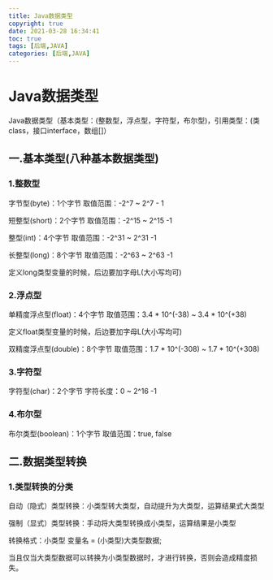 ```yaml
---
title: Java数据类型
copyright: true
date: 2021-03-28 16:34:41
toc: true
tags: [后端,JAVA]
categories: [后端,JAVA]
---
```


# Java数据类型

<!-- more -->

Java数据类型（基本类型：(整数型，浮点型，字符型，布尔型)，引用类型：(类class，接口interface，数组[]）

## 一.基本类型(八种基本数据类型)

### 1.整数型

字节型(byte)：1个字节 取值范围：-2^7 ~ 2^7 - 1

短整型(short)：2个字节 取值范围：-2^15 ~ 2^15 -1

整型(int)：4个字节 取值范围：-2^31 ~ 2^31 -1

长整型(long)：8个字节 取值范围：-2^63 ~ 2^63 -1

定义long类型变量的时候，后边要加字母L(大小写均可)

### 2.浮点型

单精度浮点型(float)：4个字节 取值范围：3.4 * 10^(-38) ~ 3.4 * 10^(+38)

定义float类型变量的时候，后边要加字母L(大小写均可)

双精度浮点型(double)：8个字节 取值范围：1.7 * 10^(-308) ~ 1.7 * 10^(+308)

### 3.字符型

字符型(char)：2个字节 字符长度：0 ~ 2^16 -1

### 4.布尔型

布尔类型(boolean)：1个字节 取值范围：true, false

## 二.数据类型转换

### 1.类型转换的分类

自动（隐式）类型转换：小类型转大类型，自动提升为大类型，运算结果式大类型

强制（显式）类型转换：手动将大类型转换成小类型，运算结果是小类型

转换格式：小类型 变量名 = (小类型)大类型数据;

当且仅当大类型数据可以转换为小类型数据时，才进行转换，否则会造成精度损失。